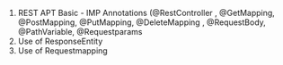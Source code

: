 1. REST APT Basic - IMP Annotations (@RestController , @GetMapping, @PostMapping, @PutMapping, @DeleteMapping , @RequestBody, @PathVariable, @Requestparams    
2. Use of ResponseEntity
3. Use of Requestmapping
